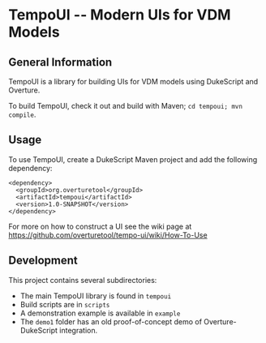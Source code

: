 TempoUI -- Modern UIs for VDM Models
===

General Information
---
TempoUI is a library for building UIs for VDM models using DukeScript
and Overture. 

To build TempoUI, check it out and build with Maven;  `cd tempoui; mvn compile`.

Usage
---
To use TempoUI, create a DukeScript Maven project and add the following dependency:
```
<dependency>
  <groupId>org.overturetool</groupId>
  <artifactId>tempoui</artifactId>
  <version>1.0-SNAPSHOT</version>
</dependency>
```
For more on how to construct a UI see the wiki page at https://github.com/overturetool/tempo-ui/wiki/How-To-Use

Development
---
This project contains several subdirectories:
* The main TempoUI library is found in `tempoui`
* Build scripts are in `scripts`
* A demonstration example is available in `example`
* The `demo1` folder has an old proof-of-concept demo of Overture-DukeScript
  integration.

